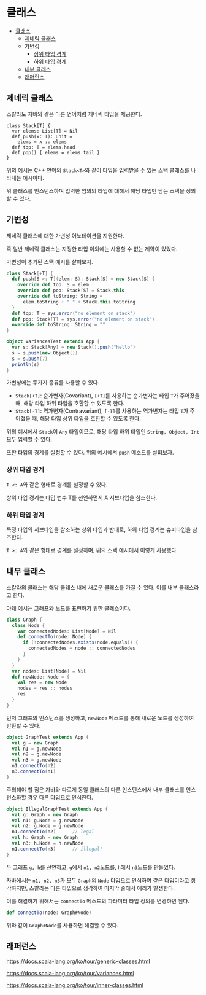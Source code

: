 # 클래스

- [클래스](#클래스)
  - [제네릭 클래스](#제네릭-클래스)
  - [가변성](#가변성)
    - [상위 타입 경계](#상위-타입-경계)
    - [하위 타입 경계](#하위-타입-경계)
  - [내부 클래스](#내부-클래스)
  - [래퍼런스](#래퍼런스)

## 제네릭 클래스

스칼라도 자바와 같은 다른 언어처럼 제네릭 타입을 제공한다.

```
class Stack[T] {
  var elems: List[T] = Nil
  def push(x: T): Unit =
    elems = x :: elems
  def top: T = elems.head
  def pop() { elems = elems.tail }
}
```

위의 예시는 C++ 언어의 `Stack<T>`와 같이 타입을 입력받을 수 있는 스택 클래스를 나타내는 예시이다.

위 클래스를 인스턴스하며 입력한 임의의 타입에 대해서 해당 타입만 담는 스택을 정의할 수 있다.

## 가변성

제네릭 클래스에 대한 가변성 어노테이션을 지원한다.

즉 일반 제네릭 클래스는 지정한 타입 이외에는 사용할 수 없는 제약이 있었다.

가변성이 추가된 스택 예시를 살펴보자.

```Scala
class Stack[+T] {
  def push[S >: T](elem: S): Stack[S] = new Stack[S] {
    override def top: S = elem
    override def pop: Stack[S] = Stack.this
    override def toString: String =
      elem.toString + " " + Stack.this.toString
  }
  def top: T = sys.error("no element on stack")
  def pop: Stack[T] = sys.error("no element on stack")
  override def toString: String = ""
}

object VariancesTest extends App {
  var s: Stack[Any] = new Stack().push("hello")
  s = s.push(new Object())
  s = s.push(7)
  println(s)
}
```

가변성에는 두가지 종류를 사용할 수 있다.

- `Stack[+T]`: 순가변자(Covariant), `[+T]`를 사용하는 순가변자는 타입 `T`가 주어졌을 때, 해당 타입 하위 타입을 호환할 수 있도록 한다.
- `Stack[-T]`: 역가변자(Contravariant), `[-T]`를 사용하는 역가변자는 타입 `T`가 주어졌을 때, 해당 타입 상위 타입을 호환할 수 있도록 한다.

위의 예시에서 `Stack`이 `Any` 타입이므로, 해당 타입 하위 타입인 `String, Object, Int` 모두 입력할 수 있다.

또한 타입의 경계를 설정할 수 있다. 위의 예시에서 `push` 메소드를 살펴보자.

### 상위 타입 경계

`T <: A`와 같은 형태로 경계를 설정할 수 있다.

상위 타입 경계는 타입 변수 T를 선언하면서 A 서브타입을 참조한다.

### 하위 타입 경계

특정 타입의 서브타입을 참조하는 상위 타입과 반대로, 하위 타입 경계는 슈퍼타입을 참조한다.

`T >: A`와 같은 형태로 경계를 설정하며, 위의 스택 예시에서 이렇게 사용했다.

## 내부 클래스

스칼라의 클래스는 해당 클래스 내에 새로운 클래스를 가질 수 있다. 이를 내부 클래스라고 한다.

아래 예시는 그래프와 노드를 표현하기 위한 클래스이다.

```Scala
class Graph {
  class Node {
    var connectedNodes: List[Node] = Nil
    def connectTo(node: Node) {
      if (!connectedNodes.exists(node.equals)) {
        connectedNodes = node :: connectedNodes
      }
    }
  }
  var nodes: List[Node] = Nil
  def newNode: Node = {
    val res = new Node
    nodes = res :: nodes
    res
  }
}
```

먼저 그래프의 인스턴스를 생성하고, `newNode` 메소드를 통해 새로운 노드를 생성하여 반환할 수 있다.

```Scala
object GraphTest extends App {
  val g = new Graph
  val n1 = g.newNode
  val n2 = g.newNode
  val n3 = g.newNode
  n1.connectTo(n2)
  n3.connectTo(n1)
}
```

주의해야 할 점은 자바와 다르게 동일 클래스의 다른 인스턴스에서 내부 클래스를 인스턴스화할 경우 다른 타입으로 인식한다.

```Scala
object IllegalGraphTest extends App {
  val g: Graph = new Graph
  val n1: g.Node = g.newNode
  val n2: g.Node = g.newNode
  n1.connectTo(n2)      // legal
  val h: Graph = new Graph
  val n3: h.Node = h.newNode
  n1.connectTo(n3)      // illegal!
}
```

두 그래프 `g, h`를 선언하고, `g`에서 `n1, n2`노드를, `h`에서 `n3`노드를 만들었다.

자바에서는 `n1, n2, n3`가 모두 `Graph`의 `Node` 타입으로 인식하여 같은 타입이라고 생각하지만, 스칼라는 다른 타입으로 생각하여 마지막 줄에서 에러가 발생한다.

이를 해결하기 위해서는 `connectTo` 메소드의 파라미터 타입 정의를 변경하면 된다.

```Scala
def connectTo(node: Graph#Node)
```

위와 같이 `Graph#Node`를 사용하면 해결할 수 있다.

## 래퍼런스

https://docs.scala-lang.org/ko/tour/generic-classes.html

https://docs.scala-lang.org/ko/tour/variances.html

https://docs.scala-lang.org/ko/tour/inner-classes.html
